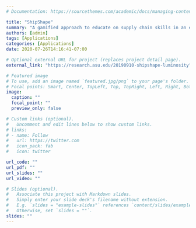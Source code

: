 ```yaml
---
# Documentation: https://sourcethemes.com/academic/docs/managing-content/

title: "ShipShape"
summary: "A gamified approach to educate on supply chain skills in an engaging manner."
authors: [admin]
tags: [Applications]
categories: [Applications]
date: 2020-07-26T14:16:41-07:00

# Optional external URL for project (replaces project detail page).
external_link: "https://research.asu.edu/20190910-shipshape-luminosity"

# Featured image
# To use, add an image named `featured.jpg/png` to your page's folder.
# Focal points: Smart, Center, TopLeft, Top, TopRight, Left, Right, BottomLeft, Bottom, BottomRight.
image:
  caption: ""
  focal_point: ""
  preview_only: false

# Custom links (optional).
#   Uncomment and edit lines below to show custom links.
# links:
# - name: Follow
#   url: https://twitter.com
#   icon_pack: fab
#   icon: twitter

url_code: ""
url_pdf: ""
url_slides: ""
url_video: ""

# Slides (optional).
#   Associate this project with Markdown slides.
#   Simply enter your slide deck's filename without extension.
#   E.g. `slides = "example-slides"` references `content/slides/example-slides.md`.
#   Otherwise, set `slides = ""`.
slides: ""
---
```

